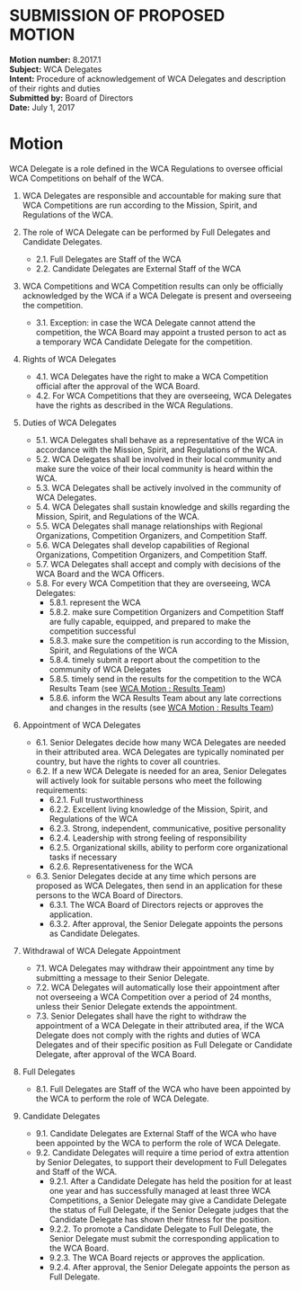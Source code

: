# SUBMISSION OF PROPOSED MOTION

**Motion number:** 8.2017.1  
**Subject:** WCA Delegates  
**Intent:** Procedure of acknowledgement of WCA Delegates and description of their rights and duties  
**Submitted by:** Board of Directors  
**Date:** July 1, 2017  

# Motion

WCA Delegate is a role defined in the WCA Regulations to oversee official WCA Competitions on behalf of the WCA.

1. WCA Delegates are responsible and accountable for making sure that WCA Competitions are run according to the Mission, Spirit, and Regulations of the WCA.

2. The role of WCA Delegate can be performed by Full Delegates and Candidate Delegates.
   - 2.1. Full Delegates are Staff of the WCA
   - 2.2. Candidate Delegates are External Staff of the WCA

3. WCA Competitions and WCA Competition results can only be officially acknowledged by the WCA if a WCA Delegate is present and overseeing the competition.
   - 3.1. Exception: in case the WCA Delegate cannot attend the competition, the WCA Board may appoint a trusted person to act as a temporary WCA Candidate Delegate for the competition.

4. Rights of WCA Delegates
   - 4.1. WCA Delegates have the right to make a WCA Competition official after the approval of the WCA Board.
   - 4.2. For WCA Competitions that they are overseeing, WCA Delegates have the rights as described in the WCA Regulations.

5. Duties of WCA Delegates
   - 5.1. WCA Delegates shall behave as a representative of the WCA in accordance with the Mission, Spirit, and Regulations of the WCA.
   - 5.2. WCA Delegates shall be involved in their local community and make sure the voice of their local community is heard within the WCA.
   - 5.3. WCA Delegates shall be actively involved in the community of WCA Delegates.
   - 5.4. WCA Delegates shall sustain knowledge and skills regarding the Mission, Spirit, and Regulations of the WCA.
   - 5.5. WCA Delegates shall manage relationships with Regional Organizations, Competition Organizers, and Competition Staff.
   - 5.6. WCA Delegates shall develop capabilities of Regional Organizations, Competition Organizers, and Competition Staff.
   - 5.7. WCA Delegates shall accept and comply with decisions of the WCA Board and the WCA Officers.
   - 5.8. For every WCA Competition that they are overseeing, WCA Delegates:
      - 5.8.1. represent the WCA
      - 5.8.2. make sure Competition Organizers and Competition Staff are fully capable, equipped, and prepared to make the competition successful
      - 5.8.3. make sure the competition is run according to the Mission, Spirit, and Regulations of the WCA
      - 5.8.4. timely submit a report about the competition to the community of WCA Delegates
      - 5.8.5. timely send in the results for the competition to the WCA Results Team (see [WCA Motion : Results Team](10-Results_Team.md))
      - 5.8.6. inform the WCA Results Team about any late corrections and changes in the results (see [WCA Motion : Results Team](10-Results_Team.md))

6. Appointment of WCA Delegates
   - 6.1. Senior Delegates decide how many WCA Delegates are needed in their attributed area. WCA Delegates are typically nominated per country, but have the rights to cover all countries.
   - 6.2. If a new WCA Delegate is needed for an area, Senior Delegates will actively look for suitable persons who meet the following requirements:
      - 6.2.1. Full trustworthiness
      - 6.2.2. Excellent living knowledge of the Mission, Spirit, and Regulations of the WCA
      - 6.2.3. Strong, independent, communicative, positive personality
      - 6.2.4. Leadership with strong feeling of responsibility
      - 6.2.5. Organizational skills, ability to perform core organizational tasks if necessary
      - 6.2.6. Representativeness for the WCA
   - 6.3. Senior Delegates decide at any time which persons are proposed as WCA Delegates, then send in an application for these persons to the WCA Board of Directors.
      - 6.3.1. The WCA Board of Directors rejects or approves the application.
      - 6.3.2. After approval, the Senior Delegate appoints the persons as Candidate Delegates.

7. Withdrawal of WCA Delegate Appointment
   - 7.1. WCA Delegates may withdraw their appointment any time by submitting a message to their Senior Delegate.
   - 7.2. WCA Delegates will automatically lose their appointment after not overseeing a WCA Competition over a period of 24 months, unless their Senior Delegate extends the appointment.
   - 7.3. Senior Delegates shall have the right to withdraw the appointment of a WCA Delegate in their attributed area, if the WCA Delegate does not comply with the rights and duties of WCA Delegates and of their specific position as Full Delegate or Candidate Delegate, after approval of the WCA Board.

8. Full Delegates
   - 8.1. Full Delegates are Staff of the WCA who have been appointed by the WCA to perform the role of WCA Delegate.

9. Candidate Delegates
   - 9.1. Candidate Delegates are External Staff of the WCA who have been appointed by the WCA to perform the role of WCA Delegate.
   - 9.2. Candidate Delegates will require a time period of extra attention by Senior Delegates, to support their development to Full Delegates and Staff of the WCA.
      - 9.2.1. After a Candidate Delegate has held the position for at least one year and has successfully managed at least three WCA Competitions, a Senior Delegate may give a Candidate Delegate the status of Full Delegate, if the Senior Delegate judges that the Candidate Delegate has shown their fitness for the position.
      - 9.2.2. To promote a Candidate Delegate to Full Delegate, the Senior Delegate must submit the corresponding application to the WCA Board.
      - 9.2.3. The WCA Board rejects or approves the application.
      - 9.2.4. After approval, the Senior Delegate appoints the person as Full Delegate.
